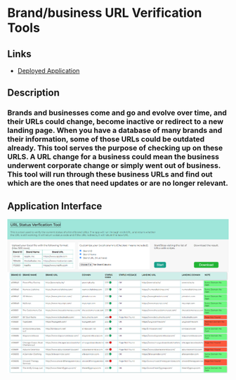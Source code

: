 # Brand/business URL Verification Tools

## Links

- [Deployed Application](https://url-verification-tool.herokuapp.com/)

## Description
### Brands and businesses come and go and evolve over time, and their URLs could change, become inactive or redirect to a new landing page. When you have a database of many brands and their information, some of those URLs could be outdated already. This tool serves the purpose of checking up on these URLS. A URL change for a business could mean the business underwent corporate change or simply went out of business. This tool will run through these business URLs and find out which are the ones that need updates or are no longer relevant.


## Application Interface

![](screenshots/screenshot.png)